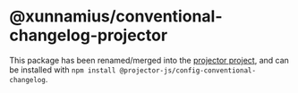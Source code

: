# @xunnamius/conventional-changelog-projector

This package has been renamed/merged into the [projector project](https://github.com/Xunnamius/projector/tree/main/packages/config-conventional-changelog), and can be installed with `npm install @projector-js/config-conventional-changelog`.
